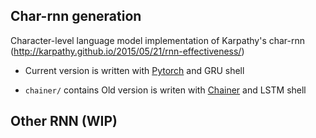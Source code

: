 ## Char-rnn generation

Character-level language model implementation of Karpathy's char-rnn (http://karpathy.github.io/2015/05/21/rnn-effectiveness/)

+ Current version is written with [Pytorch](http://pytorch.org/) and GRU shell

+ ``chainer/`` contains Old version is writen with [Chainer](https://chainer.org/) and LSTM shell


## Other RNN (WIP)
